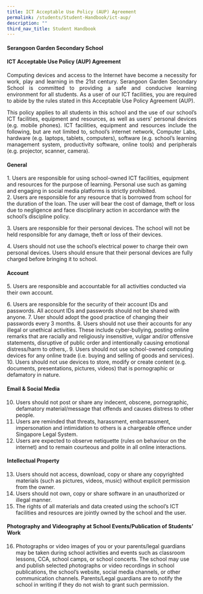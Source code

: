 ```yaml
---
title: ICT Acceptable Use Policy (AUP) Agreement
permalink: /students/Student-Handbook/ict-aup/
description: ""
third_nav_title: Student Handbook
---
```

#### **Serangoon Garden Secondary School**

#### **ICT Acceptable Use Policy (AUP) Agreement** 

<p style="text-align: justify;"> Computing devices and access to the Internet have become a necessity for work, play and learning in the 21st century. Serangoon Garden Secondary School is committed to providing a safe and conducive learning environment for all students. As a user of our ICT facilities, you are required to abide by the rules stated in this Acceptable Use Policy Agreement (AUP). </p>

<p style="text-align: justify;"> This policy applies to all students in this school and the use of our school’s ICT facilities, equipment and resources, as well as users’ personal devices (e.g. mobile phones). ICT facilities, equipment and resources include the following, but are not limited to, school’s internet network, Computer Labs, hardware (e.g. laptops, tablets, computers), software (e.g. school’s learning management system, productivity software, online tools) and peripherals (e.g. projector, scanner, camera). </p>

#### **General**

<p>1.  Users are responsible for using school-owned ICT facilities, equipment and resources for the purpose of learning. Personal use such as gaming and engaging in social media platforms is strictly prohibited.<br>
2.  Users are responsible for any resource that is borrowed from school for the duration of the loan. The user will bear the cost of damage, theft or loss due to negligence and face disciplinary action in accordance with the school’s discipline policy.</p>
<p>3.  Users are responsible for their personal devices. The school will not be held responsible for any damage, theft or loss of their devices.</p>
<p>4.  Users should not use the school’s electrical power to charge their own personal devices. Users should ensure that their personal devices are fully charged before bringing it to school.</p>

#### **Account**

<p>5.  Users are responsible and accountable for all activities conducted via their own account.<p>
6.  Users are responsible for the security of their account IDs and passwords. All account IDs and passwords should not be shared with anyone.
7.  User should adopt the good practice of changing their passwords every 3 months.
8.  Users should not use their accounts for any illegal or unethical activities. These include cyber-bullying, posting online remarks that are racially and religiously insensitive, vulgar and/or offensive statements, disruptive of public order and intentionally causing emotional distress/harm to others,.
9.  Users should not use school-owned computing devices for any online trade (i.e. buying and selling of goods and services).
10.  Users should not use devices to store, modify or create content (e.g. documents, presentations, pictures, videos) that is pornographic or defamatory in nature.

#### **Email & Social Media**

10.  Users should not post or share any indecent, obscene, pornographic, defamatory material/message that offends and causes distress to other people.
11.  Users are reminded that threats, harassment, embarrassment, impersonation and intimidation to others is a chargeable offence under Singapore Legal System.
12.  Users are expected to observe netiquette (rules on behaviour on the internet) and to remain courteous and polite in all online interactions.

#### **Intellectual Property**

13.  Users should not access, download, copy or share any copyrighted materials (such as pictures, videos, music) without explicit permission from the owner.
14.  Users should not own, copy or share software in an unauthorized or illegal manner.
15.  The rights of all materials and data created using the school’s ICT facilities and resources are jointly owned by the school and the user.

#### **Photography and Videography at School Events/Publication of Students’ Work**

16.  Photographs or video images of you or your parents/legal guardians may be taken during school activities and events such as classroom lessons, CCA, school camps, or school concerts. The school may use and publish selected photographs or video recordings in school publications, the school’s website, social media channels, or other communication channels. Parents/Legal guardians are to notify the school in writing if they do not wish to grant such permission.